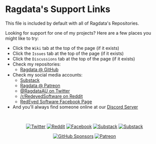 # Ragdata's Support Links

This file is included by default with all of Ragdata's Repositories.

Looking for support for one of my projects?  Here are a few places you might like to try:

- Click the `Wiki` tab at the top of the page (if it exists)
- Click the `Issues` tab at the top of the page (if it exists)
- Click the `Discussions` tab at the top of the page (if it exists)
- Check my repositories:
    - [Ragdata @ GitHub][github]
- Check my social media accounts:
    - [Substack][substack]
    - [Ragdata @ Patreon][patreon]
    - [@RagdataAU on Twitter][twitter]
    - [/r/RedeyedSoftware on Reddit][reddit]
    - [RedEyed Software Facebook Page][facebook]
- And you'll always find someone online at our [Discord Server][discord]

<br>

<div align="center">

<a href="https://twitter.com/RagdataAU" target="_blank"><img src="https://img.shields.io/badge/Twitter-55ACEE?style=for-the-badge&logo=twitter&logoColor=white" alt="Twitter"></a>
<a href="https://reddit.com/RedeyedSoftware" target="_blank"><img src="https://img.shields.io/badge/Reddit-FF4500?style=for-the-badge&logo=reddit&logoColor=white" alt="Reddit"></a>
<a href="https://facebook.com/redeyedsoftware" target="_blank"><img src="https://img.shields.io/badge/Facebook-3B5998?style=for-the-badge&logo=facebook&logoColor=white" alt="Facebook"></a>
<a href="https://ragdata.substack.com" target="_blank"><img src="https://img.shields.io/badge/Substack-FF6719?style=for-the-badge&logo=substack&logoColor=white" alt="Substack"></a>
<a href="https://discord.gg/54PkrM7TKq" target="_blank"><img src="https://img.shields.io/badge/Discord-7289da?style=for-the-badge&logo=discord&logoColor=white" alt="Substack"></a>

<a href="https://github.com/sponsors/Ragdata" target="_blank"><img src="https://img.shields.io/badge/Sponsors-30363D?style=for-the-badge&logo=github-sponsors&logoColor=EA4AAA" alt="GitHub Sponsors"></a>
<a href="https://ragdata.patreon.com" target="_blank"><img src="https://img.shields.io/badge/Patreon-FF424D?style=for-the-badge&logo=patreon&logoColor=white" alt="Patreon"></a>


</div>


[substack]: https://redeyed.substack.com
[patreon]: https://ragdata.patreon.com
[twitter]: https://twitter.com/RagdataAU
[reddit]: https://reddit.com/redeyedrpg
[facebook]: https://facebook.com/redeyedrpg
[github]: https://github.com/ragdata
[github-ragdata]: https://github.com/ragdata
[github-redeyed]: https://github.com/redeyed-rpg
[github-aevernet]: https://github.com/aevernet
[discord]: https://discord.gg/54PkrM7TKq
